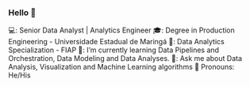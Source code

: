 ### Hello 👋

💻: Senior Data Analyst | Analytics Engineer
🎓: Degree in Production Engineering - Universidade Estadual de Maringá
🏫: Data Analytics Specialization - FIAP
🌱: I’m currently learning Data Pipelines and Orchestration, Data Modeling and Data Analyses.
💬: Ask me about Data Analysis, Visualization and Machine Learning algorithms
💬 Pronouns: He/His
